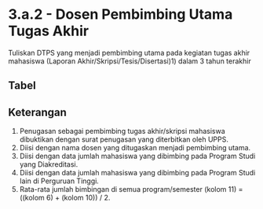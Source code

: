 ---
---

<script setup>
import { useData } from 'vitepress'
// import Table from '../components/tabel-3a2.vue'

const { page } = useData()
</script>

# 3.a.2 - Dosen Pembimbing Utama Tugas Akhir

Tuliskan DTPS yang menjadi pembimbing utama pada kegiatan tugas akhir mahasiswa (Laporan Akhir/Skripsi/Tesis/Disertasi)1) dalam 3 tahun terakhir

## Tabel

<!-- <Table :data="page.frontmatter.data" /> -->

## Keterangan

1. Penugasan sebagai pembimbing tugas akhir/skripsi mahasiswa dibuktikan dengan surat penugasan yang diterbitkan oleh UPPS.
1. Diisi dengan nama dosen yang ditugaskan menjadi pembimbing utama.
1. Diisi dengan data jumlah mahasiswa yang dibimbing pada Program Studi yang Diakreditasi.
1. Diisi dengan data jumlah mahasiswa yang dibimbing pada Program Studi lain di Perguruan Tinggi.
1. Rata-rata jumlah bimbingan di semua program/semester (kolom 11) = ((kolom 6) + (kolom 10)) / 2.
